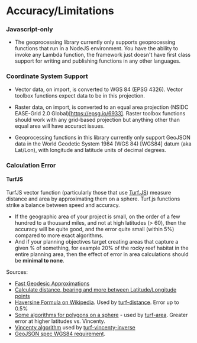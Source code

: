 # Accuracy/Limitations

### Javascript-only

- The geoprocessing library currently only supports geoprocessing functions that run in a NodeJS environment. You have the ability to invoke any Lambda function, the framework just doesn't have first class support for writing and publishing functions in any other languages.

### Coordinate System Support

- Vector data, on import, is converted to WGS 84 (EPSG 4326). Vector toolbox functions expect data to be in this projection.
- Raster data, on import, is converted to an equal area projection (NSIDC EASE-Grid 2.0 Global)[https://epsg.io/6933]. Raster toolbox functions should work with any grid-based projection but anything other than equal area will have accuract issues.

- Geoprocessing functions in this library currently only support GeoJSON data in the World Geodetic System 1984 (WGS 84) [WGS84] datum (aka Lat/Lon), with longitude and latitude units of decimal degrees.

### Calculation Error

#### TurfJS

TurfJS vector function (particularly those that use [Turf.JS](http://turfjs.org/docs/#distance)) measure distance and area by approximating them on a sphere. Turf.js functions strike a balance between speed and accuracy.

- If the geographic area of your project is small, on the order of a few hundred to a thousand miles, and not at high latitudes (> 60), then the accuracy will be quite good, and the error quite small (within 5%) compared to more exact algorithms.
- And if your planning objectives target creating areas that capture a given % of something, for example 20% of the rocky reef habitat in the entire planning area, then the effect of error in area calculations should be **minimal to none**.

Sources:

- [Fast Geodesic Approximations](https://blog.mapbox.com/fast-geodesic-approximations-with-cheap-ruler-106f229ad016)
- [Calculate distance, bearing and more between Latitude/Longitude points](https://www.movable-type.co.uk/scripts/latlong.html)
- [Haversine Formula on Wikipedia](https://en.wikipedia.org/wiki/Haversine_formula). Used by [turf-distance](https://github.com/Turfjs/turf/tree/master/packages/turf-distance). Error up to 0.5%
- [Some algorithms for polygons on a sphere](https://sgp1.digitaloceanspaces.com/proletarian-library/books/5cc63c78dc09ee09864293f66e2716e2.pdf) - used by [turf-area](http://turfjs.org/docs/#area). Greater error at higher latitudes vs. Vincenty.
- [Vincenty algorithm](https://en.wikipedia.org/wiki/Vincenty%27s_formulae) used by [turf-vincenty-inverse](https://github.com/Turfjs/turf-vincenty-inverse)
- [GeoJSON spec WGS84 requirement](https://datatracker.ietf.org/doc/html/rfc7946#section-4).
